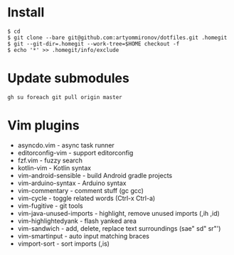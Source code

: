 # Install

```
$ cd
$ git clone --bare git@github.com:artyommironov/dotfiles.git .homegit
$ git --git-dir=.homegit --work-tree=$HOME checkout -f
$ echo '*' >> .homegit/info/exclude
```

# Update submodules
```
gh su foreach git pull origin master
```

# Vim plugins

* asyncdo.vim - async task runner
* editorconfig-vim - support editorconfig
* fzf.vim - fuzzy search
* kotlin-vim - Kotlin syntax
* vim-android-sensible - build Android gradle projects
* vim-arduino-syntax - Arduino syntax
* vim-commentary - comment stuff (gc gcc)
* vim-cycle - toggle related words (Ctrl-x Ctrl-a)
* vim-fugitive - git tools
* vim-java-unused-imports - highlight, remove unused imports (,ih ,id)
* vim-highlightedyank - flash yanked area
* vim-sandwich - add, delete, replace text surroundings (sae" sd" sr"')
* vim-smartinput - auto input matching braces
* vimport-sort - sort imports (,is)
